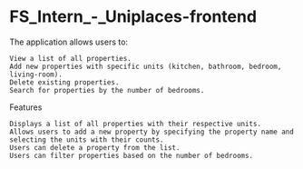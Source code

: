 # FS_Intern_-_Uniplaces-frontend

The application allows users to:

    View a list of all properties.
    Add new properties with specific units (kitchen, bathroom, bedroom, living-room).
    Delete existing properties.
    Search for properties by the number of bedrooms.

Features

    Displays a list of all properties with their respective units.
    Allows users to add a new property by specifying the property name and selecting the units with their counts.
    Users can delete a property from the list.
    Users can filter properties based on the number of bedrooms.
